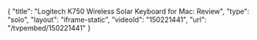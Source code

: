 {
    "title": "Logitech K750 Wireless Solar Keyboard for Mac: Review",
    "type": "solo",
    "layout": "iframe-static",
    "videoId": "150221441",
    "url": "\/tvpembed\/150221441"
}
